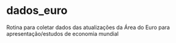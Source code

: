 # dados_euro
Rotina para coletar dados das atualizações da Área do Euro para apresentação/estudos de economia mundial

